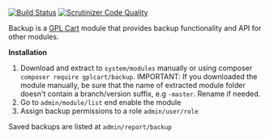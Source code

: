 [![Build Status](https://scrutinizer-ci.com/g/gplcart/backup/badges/build.png?b=master)](https://scrutinizer-ci.com/g/gplcart/backup/build-status/master)
[![Scrutinizer Code Quality](https://scrutinizer-ci.com/g/gplcart/backup/badges/quality-score.png?b=master)](https://scrutinizer-ci.com/g/gplcart/backup/?branch=master)

Backup is a [GPL Cart](https://github.com/gplcart/gplcart) module that provides backup functionality and API for other modules.


**Installation**

1. Download and extract to `system/modules` manually or using composer `composer require gplcart/backup`. IMPORTANT: If you downloaded the module manually, be sure that the name of extracted module folder doesn't contain a branch/version suffix, e.g `-master`. Rename if needed.
2. Go to `admin/module/list` end enable the module
3. Assign backup permissions to a role `admin/user/role`

Saved backups are listed at `admin/report/backup`